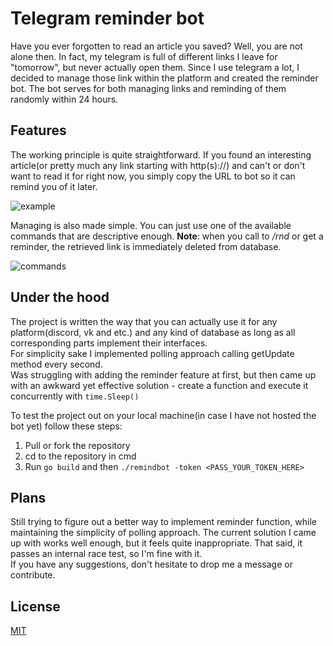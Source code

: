 # Telegram reminder bot

Have you ever forgotten to read an article you saved? Well, you are not alone then.
In fact, my telegram is full of different links I leave for "tomorrow", but never actually open them. Since I use telegram a lot, I decided to manage those link within the platform and created the reminder bot. The bot serves for both managing links and reminding of them randomly within 24 hours.

## Features
The working principle is quite straightforward. If you found an interesting article(or pretty much any link starting with http(s)://) and can't or don't want to read it for right now, you simply copy the URL to bot so it can remind you of it later. 

![example](https://user-images.githubusercontent.com/101587881/163728629-67e7a409-7dc6-4d23-b87a-5f76b3822fe1.png)


Managing is also made simple. You can just use one of the available commands that are descriptive enough. 
**Note**: when you call to */rnd* or get a reminder, the retrieved link is immediately deleted from database. 

![commands](https://user-images.githubusercontent.com/101587881/163728644-a515b147-14e7-4517-8e12-ddeaf64d9a0a.png)
## Under the hood
The project is written the way that you can actually use it for any platform(discord, vk and etc.) and any kind of database as long as all corresponding parts implement their interfaces.  
For simplicity sake I implemented polling approach calling getUpdate method every second.  
Was struggling with adding the reminder feature at first, but then came up with an awkward yet effective solution - create a function and execute it concurrently with `time.Sleep()`

To test the project out on your local machine(in case I have not hosted the bot yet) follow these steps:  
1) Pull or fork the repository  
2) cd to the repository in cmd  
3) Run `go build` and then `./remindbot -token <PASS_YOUR_TOKEN_HERE>`


## Plans
Still trying to figure out a better way to implement reminder function, while maintaining the simplicity of polling approach. The current solution I came up with works well enough, but it feels quite inappropriate. That said, it passes an internal race test, so I'm fine with it.  
If you have any suggestions, don't hesitate to drop me a message or contribute.

## License
[MIT](https://choosealicense.com/licenses/mit/)

